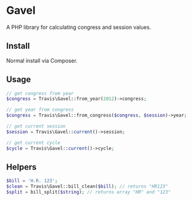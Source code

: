 # Gavel

A PHP library for calculating congress and session values.

## Install

Normal install via Composer.

## Usage

```php
// get congress from year
$congress = Travis\Gavel::from_year(2012)->congress;

// get year from congress
$congress = Travis\Gavel::from_congress($congress, $session)->year;

// get current session
$session = Travis\Gavel::current()->session;

// get current cycle
$cycle = Travis\Gavel::current()->cycle;
```

## Helpers

```php
$bill = 'H.R. 123';
$clean = Travis\Gavel::bill_clean($bill); // returns "HR123"
$split = bill_split($string); // returns array "HR" and "123"
```